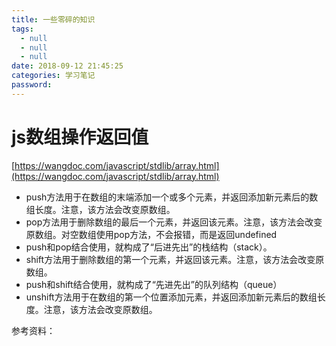 ```yaml
---
title: 一些零碎的知识
tags:
  - null
  - null
  - null
date: 2018-09-12 21:45:25
categories: 学习笔记
password:
---
```

# js数组操作返回值 #

[https://wangdoc.com/javascript/stdlib/array.html](https://wangdoc.com/javascript/stdlib/array.html)

- push方法用于在数组的末端添加一个或多个元素，并返回添加新元素后的数组长度。注意，该方法会改变原数组。
- pop方法用于删除数组的最后一个元素，并返回该元素。注意，该方法会改变原数组。对空数组使用pop方法，不会报错，而是返回undefined
- push和pop结合使用，就构成了“后进先出”的栈结构（stack）。
- shift方法用于删除数组的第一个元素，并返回该元素。注意，该方法会改变原数组。
- push和shift结合使用，就构成了“先进先出”的队列结构（queue）
- unshift方法用于在数组的第一个位置添加元素，并返回添加新元素后的数组长度。注意，该方法会改变原数组。
<!-- more -->



参考资料：
